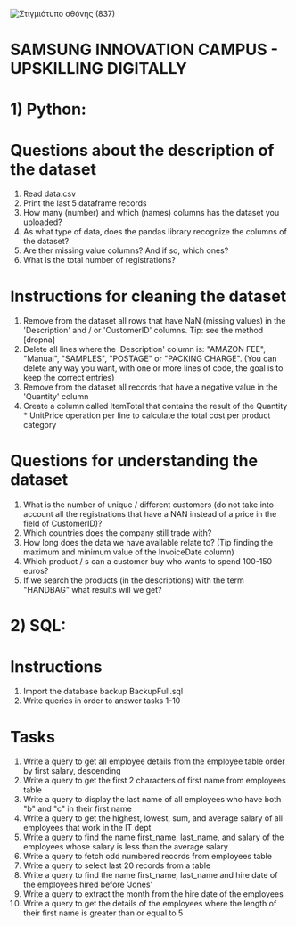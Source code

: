 ![Στιγμιότυπο οθόνης (837)](https://user-images.githubusercontent.com/57221590/153102241-db516325-e9d9-4169-bff5-609306fad307.png)


# SAMSUNG INNOVATION CAMPUS - UPSKILLING DIGITALLY

# 1) Python:
# Questions about the description of the dataset
1. Read data.csv
2. Print the last 5 dataframe records
3. How many (number) and which (names) columns has the dataset you uploaded?
4. As what type of data, does the pandas library recognize the columns of the dataset?
5. Are ther missing value columns? And if so, which ones?
6. What is the total number of registrations?

# Instructions for cleaning the dataset
1. Remove from the dataset all rows that have NaN (missing values) in the 'Description' and / or 'CustomerID' columns. Tip: see the method [dropna] 
2. Delete all lines where the 'Description' column is: "AMAZON FEE", "Manual", "SAMPLES", "POSTAGE" or "PACKING CHARGE". (You can delete any way you want, with one or more lines of code, the goal is to keep the correct entries)
3. Remove from the dataset all records that have a negative value in the 'Quantity' column
4. Create a column called ItemTotal that contains the result of the Quantity * UnitPrice operation per line to calculate the total cost per product category

# Questions for understanding the dataset
1. What is the number of unique / different customers (do not take into account all the registrations that have a ΝΑΝ instead of a price in the field of CustomerID)?
2. Which countries does the company still trade with? 
3. How long does the data we have available relate to? (Tip finding the maximum and minimum value of the InvoiceDate column)
4. Which product / s can a customer buy who wants to spend 100-150 euros?
5. If we search the products (in the descriptions) with the term "HANDBAG" what results will we get?

# 2) SQL:
# Instructions
1. Import the database backup BackupFull.sql
2. Write queries in order to answer tasks 1-10

# Tasks
1. Write a query to get all employee details from the employee table order by first salary, descending
2. Write a query to get the first 2 characters of first name from employees table
3. Write a query to display the last name of all employees who have both "b" and "c" in their first name
4. Write a query to get the highest, lowest, sum, and average salary of all employees that work in the IT dept
5. Write a query to find the name first_name, last_name, and salary of the employees whose salary is less than the average salary
6. Write a query to fetch odd numbered records from employees table
7. Write a query to select last 20 records from a table
8. Write a query to find the name first_name, last_name and hire date of the employees hired before 'Jones'
9. Write a query to extract the month from the hire date of the employees
10. Write a query to get the details of the employees where the length of their first name is greater than or equal to 5
